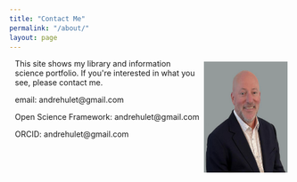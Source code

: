 ```yaml
---
title: "Contact Me"
permalink: "/about/"
layout: page
---
```

<style>
    p {
        margin-left: 10px;
    }
    img {
        display: inline;
        float: right;
        padding: 5px;
    }
</style>
<img src="/ah_2.png" width="150" height="200" alt="photo of Andre Hulet">
<p>This site shows my library and information science portfolio. If you're interested in what you see, please contact me.

<p>email: andrehulet@gmail.com</p>
<p>Open Science Framework: andrehulet@gmail.com</p>
<p>ORCID: andrehulet@gmail.com</p>